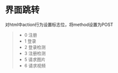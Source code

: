 界面跳转
===============
对html中action行为设置标志位，将method设置为POST
> * 0 注册
> * 1 登录
> * 2 登录检测
> * 3 注册检测
> * 5 请求图片
> * 6 请求视频
